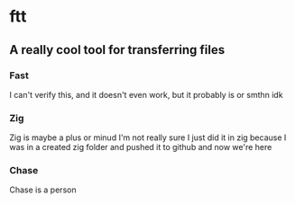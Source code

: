 # ftt
## A really cool tool for transferring files

### Fast
I can't verify this, and it doesn't even work, but it probably is or smthn idk

### Zig
Zig is maybe a plus or minud I'm not really sure I just did it in zig because I was in a created zig folder and pushed it to github and now we're here

### Chase
Chase is a person


